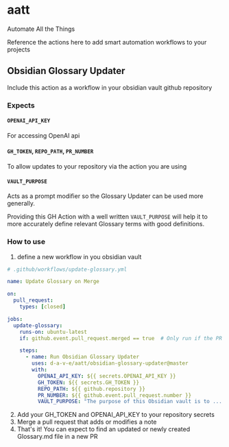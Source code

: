 # aatt
Automate All the Things

Reference the actions here to add smart automation workflows to your projects

## Obsidian Glossary Updater

Include this action as a workflow in your obsidian vault github repository

### Expects

#### `OPENAI_API_KEY`
For accessing OpenAI api

#### `GH_TOKEN`, `REPO_PATH`, `PR_NUMBER`
To allow updates to your repository via the action you are using

#### `VAULT_PURPOSE`
Acts as a prompt modifier so the Glossary Updater can be used more generally.

Providing this GH Action with a well written `VAULT_PURPOSE` will help it to
more accurately define relevant Glossary terms with good definitions.


### How to use

1. define a new workflow in you obsidian vault

```yaml
# .github/workflows/update-glossary.yml

name: Update Glossary on Merge

on:
  pull_request:
    types: [closed]

jobs:
  update-glossary:
    runs-on: ubuntu-latest
    if: github.event.pull_request.merged == true  # Only run if the PR is merged

    steps:
      - name: Run Obsidian Glossary Updater
        uses: d-a-v-e/aatt/obsidian-glossary-updater@master
        with:
          OPENAI_API_KEY: ${{ secrets.OPENAI_API_KEY }}
          GH_TOKEN: ${{ secrets.GH_TOKEN }}
          REPO_PATH: ${{ github.repository }}
          PR_NUMBER: ${{ github.event.pull_request.number }}
          VAULT_PURPOSE: "The purpose of this Obsidian vault is to ...."
```
2. Add your GH_TOKEN and OPENAI_API_KEY to your repository secrets
3. Merge a pull request that adds or modifies a note
4. That's it! You can expect to find an updated or newly created Glossary.md
   file in a new PR
